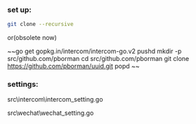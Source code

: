 ### set up:

```bash
git clone --recursive
```




or(obsolete now)

~~go get gopkg.in/intercom/intercom-go.v2
pushd
mkdir -p src/github.com/pborman
cd src/github.com/pborman
git clone https://github.com/pborman/uuid.git
popd
~~


### settings:

src\intercom\intercom_setting.go

src\wechat\wechat_setting.go

